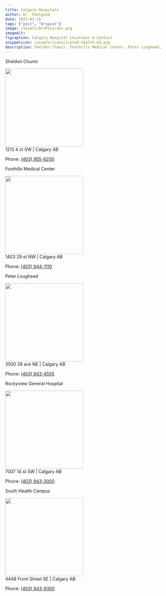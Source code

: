 ```yaml
---
title: Calgary Hospitals
author: Dr. Feelgood
date: 2023-01-15
tags: ["post", "Drspost"]
image: /assets/DrsPics/ahs.png
imageAlt:
figcaption: Calgary Hospital Locations & Contact
snippeticon: /assets/icons/icons8-health-64.png
description: Sheldon Chumir, Foothills Medical Center, Peter Lougheed, Rockyview General Hospital, South Health Campus
---
```


<p class="subHeader">Sheldon Chumir</p>

<img src="/assets/DrsPics/Sheldon Chumir 1.jpeg" width=250 />
<div class="contactInfo">
  1213 4 st SW | Calgary AB

  Phone: <a href="tel:403-955-6200">(403) 955-6200</a>
</div>

<p class="subHeader">Foothills Medical Center</p>

<img src="/assets/DrsPics/foothills hospital.jpg" width=250 />
<div  class="contactInfo">
  1403 29 st NW | Calgary AB

  Phone: <a href="tel:403-944-1110">(403) 944-1110</a>
</div>

<p class="subHeader">Peter Lougheed</p>

<img src="/assets/DrsPics/Peter Lougheed Centre.jpeg" width=250 />
<div  class="contactInfo">
  3500 26 ave NE | Calgary AB

  Phone: <a href="tel:403-943-4555">(403) 943-4555</a>
</div>

<p class="subHeader">Rockyview General Hospital</p>

<img src="/assets/DrsPics/Rockyview Hospital.jpg" width=250 />
<div  class="contactInfo">
  7007 14 st SW | Calgary AB

  Phone: <a href="tel:403-943-3000">(403) 943-3000</a>
</div>

<p class="subHeader">South Health Campus</p>

<img src="/assets/DrsPics/southhealthcampus.png" width=250 />
<div  class="contactInfo">
  4448 Front Street SE | Calgary AB

  Phone: <a href="tel:403-943-9300">(403) 943-9300</a>
</div>